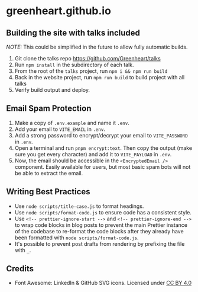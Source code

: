 # greenheart.github.io

## Building the site with talks included

_NOTE:_ This could be simplified in the future to allow fully automatic builds.

1. Git clone the talks repo https://github.com/Greenheart/talks
2. Run `npm install` in the subdirectory of each talk.
3. From the root of the `talks` project, run `npm i && npm run build`
4. Back in the website project, run `npm run build` to build project with all talks
5. Verify build output and deploy.

## Email Spam Protection

1. Make a copy of `.env.example` and name it `.env`.
2. Add your email to `VITE_EMAIL` in `.env`.
3. Add a strong password to encrypt/decrypt your email to `VITE_PASSWORD` in `.env`.
4. Open a terminal and run `pnpm encrypt:text`. Then copy the output (make sure you get every character) and add it to `VITE_PAYLOAD` in `.env`.
5. Now, the email should be accessible in the `<EncryptedEmail />` component. Easily available for users, but most basic spam bots will not be able to extract the email.

## Writing Best Practices

-   Use `node scripts/title-case.js` to format headings.
-   Use `node scripts/format-code.js` to ensure code has a consistent style.
-   Use `<!-- prettier-ignore-start -->` and `<!-- prettier-ignore-end -->` to wrap code blocks in blog posts to prevent the main Prettier instance of the codebase to re-format the code blocks after they already have been formatted with `node scripts/format-code.js`.
-   It's possible to prevent post drafts from rendering by prefixing the file with `_`.

## Credits

-   Font Awesome: LinkedIn & GitHub SVG icons. Licensed under [CC BY 4.0](https://fontawesome.com/license)
